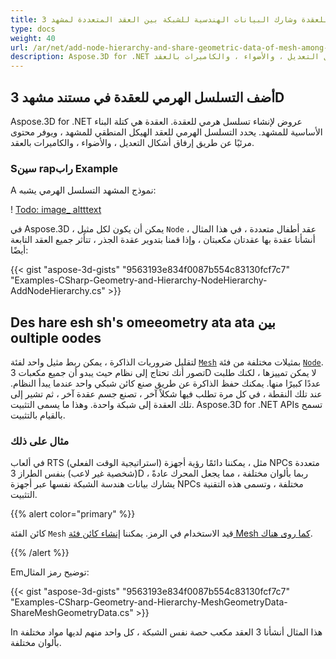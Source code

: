 ```yaml
---
title: أضف التسلسل الهرمي للعقدة وشارك البيانات الهندسية للشبكة بين العقد المتعددة لمشهد 3D
type: docs
weight: 40
url: /ar/net/add-node-hierarchy-and-share-geometric-data-of-mesh-among-multiple-nodes-of-3d-scene/
description: Aspose.3D for .NET عروض لإنشاء تسلسل هرمي للعقدة. العقدة هي كتلة البناء الأساسية للمشهد. يحدد التسلسل الهرمي للعقد الهيكل المنطقي للمشهد ، ويوفر محتوى مرئيًا عن طريق إرفاق أشكال التعديل ، والأضواء ، والكاميرات بالعقد.
---
```

##  **أضف التسلسل الهرمي للعقدة في مستند مشهد 3D**
Aspose.3D for .NET عروض لإنشاء تسلسل هرمي للعقدة. العقدة هي كتلة البناء الأساسية للمشهد. يحدد التسلسل الهرمي للعقد الهيكل المنطقي للمشهد ، ويوفر محتوى مرئيًا عن طريق إرفاق أشكال التعديل ، والأضواء ، والكاميرات بالعقد.
###  **Sسين rapراب Example**
A نموذج المشهد التسلسل الهرمي يشبه:

! [Todo: image_ altttext](add-node-hierarchy-and-share-geometric-data-of-mesh-among-multiple-nodes-of-3d-scene_1.png)

في Aspose.3D ، يمكن أن يكون لكل مثيل `Node` عقد أطفال متعددة ، في هذا المثال ، أنشأنا عقدة بها عقدتان مكعبتان ، وإذا قمنا بتدوير عقدة الجذر ، تتأثر جميع العقد التابعة أيضًا:

{{< gist "aspose-3d-gists" "9563193e834f0087b554c83130fcf7c7" "Examples-CSharp-Geometry-and-Hierarchy-NodeHierarchy-AddNodeHierarchy.cs" >}}
##  **Des hare esh sh's omeeometry ata ata بين oultiple oodes**
لتقليل ضروريات الذاكرة ، يمكن ربط مثيل واحد لفئة [`Mesh`](https://reference.aspose.com/3d/net/aspose.threed.entities/mesh) بمثيلات مختلفة من فئة [`Node`](https://reference.aspose.com/3d/net/aspose.threed/node). تصور أنك تحتاج إلى نظام حيث يبدو أن جميع مكعبات 3D لا يمكن تمييزها ، لكنك طلبت عددًا كبيرًا منها. يمكنك حفظ الذاكرة عن طريق صنع كائن شبكي واحد عندما يبدأ النظام. عند تلك النقطة ، في كل مرة تطلب فيها شكلاً آخر ، تصنع جسم عقدة آخر ، ثم تشير إلى تلك العقدة إلى شبكة واحدة. وهذا ما يسمى التثبيت. Aspose.3D for .NET APIs تسمح بالقيام بالتثبيت.
###  **مثال على ذلك**
في ألعاب RTS (استراتيجية الوقت الفعلي) مثل ، يمكننا دائمًا رؤية أجهزة NPCs متعددة (شخصية غير لاعب) بنفس الطراز 3D ، ربما بألوان مختلفة ، مما يجعل المحرك عادةً يشارك بيانات هندسة الشبكة نفسها عبر أجهزة NPCs مختلفة ، وتسمى هذه التقنية التثبيت.

{{% alert color="primary" %}}

كائن الفئة `Mesh` قيد الاستخدام في الرمز. يمكننا [إنشاء كائن فئة Mesh كما روى هناك](/3d/ar/net/create-3d-mesh-and-scene/).

{{% /alert %}}

Emتوضيح رمز المثال:

{{< gist "aspose-3d-gists" "9563193e834f0087b554c83130fcf7c7" "Examples-CSharp-Geometry-and-Hierarchy-MeshGeometryData-ShareMeshGeometryData.cs" >}}

In هذا المثال أنشأنا 3 العقد مكعب حصة نفس الشبكة ، كل واحد منهم لديها مواد مختلفة بألوان مختلفة.
